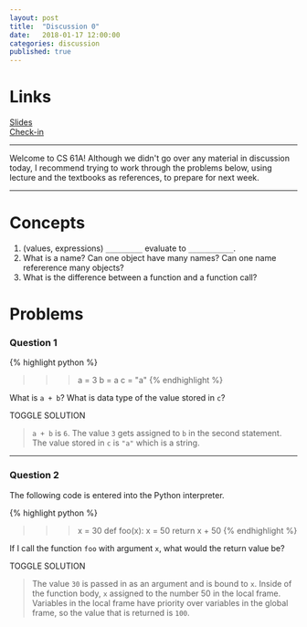 ```yaml
---
layout: post
title:  "Discussion 0"
date:   2018-01-17 12:00:00
categories: discussion
published: true
---
```


# Links  
[Slides](https://docs.google.com/presentation/d/11jqbMGTiebjUpSp9UO-P1ZhTO3Rla06qrWbvcRGdr1s/edit?usp=sharing)  
[Check-in](https://docs.google.com/document/d/18RASARlqMSVKGTO0ynfXGWFbUNr6bUumZb7RBhCezqk/edit?usp=sharing)

--------

Welcome to CS 61A! Although we didn't go over any material in discussion today,
I recommend trying to work through the problems below, using lecture and the
textbooks as references, to prepare for next week.

--------

# Concepts  
1. (values, expressions) `_________` evaluate to `___________`.
2. What is a name? Can one object have many names? Can one name refererence many objects?
3. What is the difference between a function and a function call?

# Problems   

### Question 1  

{% highlight python %}
>>> a = 3
>>> b = a
>>> c = "a"
{% endhighlight %}

What is `a + b`? What is data type of the value stored in `c`?

<a class="btn btn-default solution-toggle">TOGGLE SOLUTION</a>

<blockquote class="solution">
<code>a + b</code> is <code>6</code>. The value <code>3</code> gets assigned to <code>b</code> in the second statement. The value stored in <code>c</code> is <code>"a"</code> which is a string.
</blockquote>

 --- 
  
### Question 2

The following code is entered into the Python interpreter.
   
{% highlight python %}
>>> x = 30
>>> def foo(x):
        x = 50
        return x + 50 
{% endhighlight %}    

If I call the function `foo` with argument `x`, what would the return value be?

<a class="btn btn-default solution-toggle-2">TOGGLE SOLUTION</a>

<blockquote class="solution-2">
The value <code>30</code> is passed in as an argument and is bound to <code>x</code>. Inside of the function body, <code>x</code> assigned to the number 50 in the local frame. Variables in the local frame have priority over variables in the global frame, so the value that is returned is <code>100</code>.
</blockquote>

